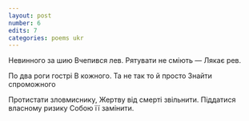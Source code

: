 ```yaml
---
layout: post
number: 6
edits: 7
categories: poems ukr
---
```


Невинного за шию 
Вчепився лев.
Рятувати не сміють —
Лякає рев.

По два роги гострі
В кожного.
Та не так то й просто
Знайти спроможного

Протистати зловмиснику,
Жертву від смерті звільнити.
Піддатися власному ризику
Собою її замінити.

